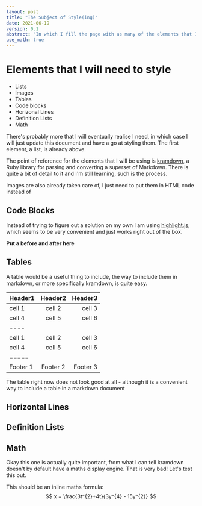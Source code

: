 ```yaml
---
layout: post
title: "The Subject of Style(ing)"
date: 2021-06-19
version: 0.1
abstract: "In which I fill the page with as many of the elements that I will need to style to make all of my blog posts look good."
use_math: true
---
```


# Elements that I will need to style

- Lists
- Images
- Tables
- Code blocks
- Horizonal Lines
- Definition Lists
- Math

There's probably more that I will eventually realise I need, in which case I will just update this document and have a go at styling them. The first element, a list, is already above.

The point of reference for the elements that I will be using is [kramdown]("https://kramdown.gettalong.org/index.html"), a Ruby library for parsing and converting a superset of Markdown. There is quite a bit of detail to it and I'm still learning, such is the process.

Images are also already taken care of, I just need to put them in HTML code instead of

## Code Blocks

Instead of trying to figure out a solution on my own I am using [highlight.js]("https://highlightjs.org/"), which seems to be very convenient and just works right out of the box. 

**Put a before and after here**

## Tables

A table would be a useful thing to include, the way to include them in markdown, or more specifically kramdown, is quite easy.

| Header1 | Header2 | Header3 |
|:--------|:-------:|--------:|
| cell 1   | cell 2   | cell 3   |
| cell 4   | cell 5   | cell 6   |
|----
| cell 1   | cell 2   | cell 3   |
| cell 4   | cell 5   | cell 6   |
|=====
| Footer 1   | Footer 2   | Footer 3


The table right now does not look good at all - although it is a convenient way to include a table in a markdown document 

## Horizontal Lines


## Definition Lists


## Math

Okay this one is actually quite important, from what I can tell kramdown doesn't by default have a maths display engine. That is very bad! Let's test this out.

This should be an inline maths formula:  $$ x = \frac{3t^{2}+4t}{3y^{4} - 15y^{2}} $$